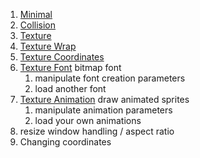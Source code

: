 1. [Minimal](MinimalExample)
1. [Collision](CollisionExample)
1. [Texture](TextureExample)
1. [Texture Wrap](TextureWrapExample)
1. [Texture Coordinates](TextureCoordExample) 
1. [Texture Font](TextureFontExample) bitmap font
    1. manipulate font creation parameters
    1. load another font
1. [Texture Animation](TextureAnimExample) draw animated sprites
    1. manipulate animation parameters
    1. load your own animations
1. resize window handling / aspect ratio
1. Changing coordinates
